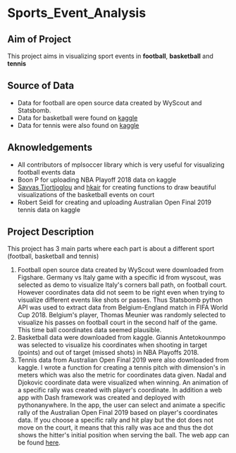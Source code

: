 # Sports_Event_Analysis

## Aim of Project
This project aims in visualizing sport events in **football**, **basketball** and **tennis**

## Source of Data
* Data for football are open source data created by WyScout and Statsbomb.
* Data for basketball were found on [kaggle](https://www.kaggle.com/boonpalipatana/nba-playoff-shots-2018)
* Data for tennis were also found on [kaggle](https://www.kaggle.com/boonpalipatana/nba-playoff-shots-2018)

## Aknowledgements
* All contributors of mplsoccer library which is very useful for visualizing football events data
* Boon P for uploading NBA Playoff 2018 data on kaggle
* [Savvas Tjortjoglou](https://github.com/savvastj) and [hkair](https://github.com/hkair) for creating functions to draw beautiful visualizations of the basketball events on court
* Robert Seidl for creating and uploading Australian Open Final 2019 tennis data on kaggle

## Project Description
This project has 3 main parts where each part is about a different sport (football, basketball and tennis)
1. Football open source data created by WyScout were downloaded from Figshare. Germany vs Italy game with a specific id from wyscout, was selected as demo to visualize Italy's corners ball path, on football court. However coordinates data did not seem to be right even when trying to visualize different events like shots or passes. Thus Statsbomb python API was used to extract data from Belgium-England match in FIFA World Cup 2018. Belgium's player, Thomas Meunier was randomly selected to visualize his passes on football court in the second half of the game. This time ball coordinates data seemed plausible.
2. Basketball data were downloaded from kaggle. Giannis Antetokounmpo was selected to visualize his coordinates when shooting in target (points) and out of target (missed shots) in NBA Playoffs 2018.
3. Tennis data from Australian Open Final 2019 were also downloaded from kaggle. I wrote a function for creating a tennis pitch with dimension's in meters which was also the metric for coordinates data given. Nadal and Djokovic coordinate data were visualized when winning. An animation of a specific rally was created with player's coordinate. In addition a web app with Dash framework was created and deployed with pythonanywhere. In the app, the user can select and animate a specific rally of the Australian Open Final 2019 based on player's coordinates data. If you choose a specific rally and hit play but the dot does not move on the court, it means that this rally was ace and thus the dot shows the hitter's initial position when serving the ball. The web app can be found [here](https://spyrosviz.eu.pythonanywhere.com).
